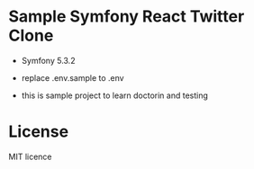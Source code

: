 # Sample Symfony React Twitter Clone
* Symfony 5.3.2 
 
* replace .env.sample to .env

* this is sample project to learn doctorin and testing 

# License 
 MIT licence
